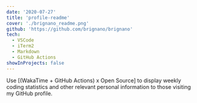 ```yaml
---
date: '2020-07-27'
title: 'profile-readme'
cover: './brignano_readme.png'
github: 'https://github.com/brignano/brignano'
tech:
  - VSCode
  - iTerm2
  - Markdown
  - GitHub Actions
showInProjects: false
---
```


Use [(WakaTime + GitHub Actions) x Open Source] to display weekly coding statistics and other relevant personal information to those visiting my GitHub profile.
